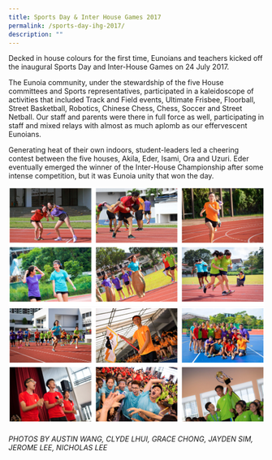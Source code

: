 ```yaml
---
title: Sports Day & Inter House Games 2017
permalink: /sports-day-ihg-2017/
description: ""
---
```

Decked in house colours for the first time, Eunoians and teachers kicked off the inaugural Sports Day and Inter-House Games on 24 July 2017.

The Eunoia community, under the stewardship of the five House committees and Sports representatives, participated in a kaleidoscope of activities that included Track and Field events, Ultimate Frisbee, Floorball, Street Basketball, Robotics, Chinese Chess, Chess, Soccer and Street Netball. Our staff and parents were there in full force as well, participating in staff and mixed relays with almost as much aplomb as our effervescent Eunoians.

Generating heat of their own indoors, student-leaders led a cheering contest between the five houses, Akila, Eder, Isami, Ora and Uzuri. Eder eventually emerged the winner of the Inter-House Championship after some intense competition, but it was Eunoia unity that won the day.

![](/images/sdihg17-1.png)
![](/images/sdihg17-2.png)

###### PHOTOS BY AUSTIN WANG, CLYDE LHUI, GRACE CHONG, JAYDEN SIM, JEROME LEE, NICHOLAS LEE